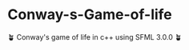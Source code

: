 # Conway-s-Game-of-life

:potted_plant: Conway's game of life in c++ using SFML 3.0.0 :potted_plant:
